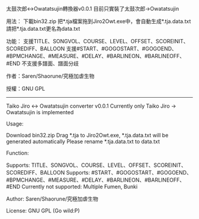 太鼓次郎<->Owatatsujin轉換器v0.0.1
目前只實裝了太鼓次郎->Owatatsujin

用法：
下載bin32.zip
把*.tja檔案拖到Jiro2Owt.exe中，會自動生成*.tja.data.txt
請把*.tja.data.txt更名為data.txt

功能：
支援TITLE、SONGVOL、COURSE、LEVEL、OFFSET、SCOREINIT、SCOREDIFF、BALLOON
支援#START、#GOGOSTART、#GOGOEND、#BPMCHANGE、#MEASURE、#DELAY、#BARLINEON、#BARLINEOFF、#END
不支援多譜面、譜面分歧

作者：Saren/Shaorune/究極加虐生物

授權：GNU GPL
___________________________________
Taiko Jiro <-> Owatatsujin converter v0.0.1
Currently only Taiko Jiro -> Owatatsujin is implemented



Usage:

Download bin32.zip
Drag *.tja to Jiro2Owt.exe, *.tja.data.txt will be generated automatically
Please rename *.tja.data.txt to data.txt



Function:

Supports: TITLE、SONGVOL、COURSE、LEVEL、OFFSET、SCOREINIT、SCOREDIFF、BALLOON
Supports: #START、#GOGOSTART、#GOGOEND、#BPMCHANGE、#MEASURE、#DELAY、#BARLINEON、#BARLINEOFF、#END
Currently not supported: Multiple Fumen, Bunki



Author: Saren/Shaorune/究極加虐生物



License: GNU GPL (Go wild:P) 
